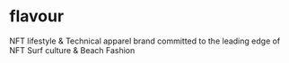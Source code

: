 # flavour
NFT lifestyle &amp; Technical apparel brand committed to the leading edge of NFT Surf culture &amp; Beach Fashion
